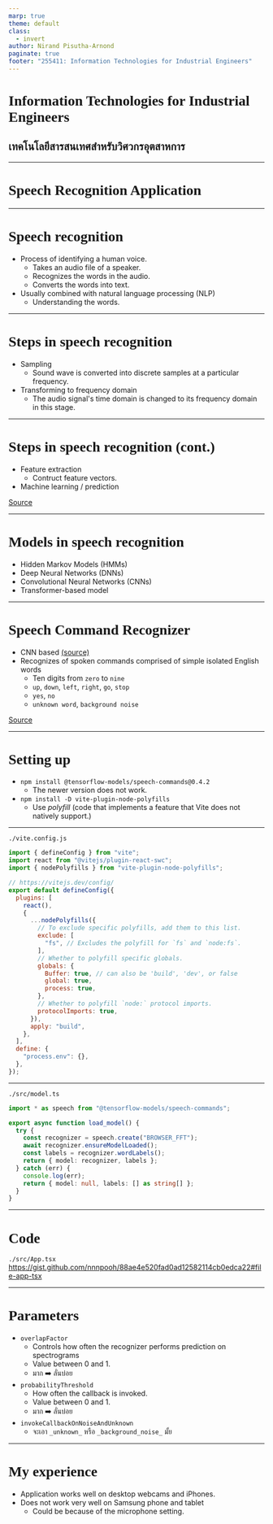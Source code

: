 ```yaml
---
marp: true
theme: default
class:
  - invert
author: Nirand Pisutha-Arnond
paginate: true
footer: "255411: Information Technologies for Industrial Engineers"
---
```


<style>
@import url('https://fonts.googleapis.com/css2?family=Prompt:ital,wght@0,100;0,300;0,400;0,700;1,100;1,300;1,400;1,700&display=swap');

    :root {
    font-family: Prompt;
    --hl-color: #D57E7E;
}
h1 {
  font-family: Prompt
}
</style>

# Information Technologies for Industrial Engineers

## เทคโนโลยีสารสนเทศสำหรับวิศวกรอุตสาหการ

---

# Speech Recognition Application

---

# Speech recognition

- Process of identifying a human voice.
  - Takes an audio file of a speaker.
  - Recognizes the words in the audio.
  - Converts the words into text.
- Usually combined with natural language processing (NLP)
  - Understanding the words.

---

# Steps in speech recognition

- Sampling
  - Sound wave is converted into discrete samples at a particular frequency.
- Transforming to frequency domain
  - The audio signal's time domain is changed to its frequency domain in this stage.

---

# Steps in speech recognition (cont.)

- Feature extraction
  - Contruct feature vectors.
- Machine learning / prediction

[Source](https://www.scaler.com/topics/speech-recognition-in-ai/)

---

# Models in speech recognition

- Hidden Markov Models (HMMs)
- Deep Neural Networks (DNNs)
- Convolutional Neural Networks (CNNs)
- Transformer-based model

---

# Speech Command Recognizer

- CNN based [(source)](https://static.googleusercontent.com/media/research.google.com/en//pubs/archive/43969.pdf)
- Recognizes of spoken commands comprised of simple isolated English words
  - Ten digits from `zero` to `nine`
  - `up`, `down`, `left`, `right`, `go`, `stop`
  - `yes`, `no`
  - `unknown word`, `background noise`

[Source](https://github.com/tensorflow/tfjs-models/blob/master/speech-commands/README.md)

---

# Setting up

- `npm install @tensorflow-models/speech-commands@0.4.2`
  - The newer version does not work.
- `npm install -D vite-plugin-node-polyfills`
  - Use _polyfill_ (code that implements a feature that Vite does not natively support.)

---

`./vite.config.js`

```js
import { defineConfig } from "vite";
import react from "@vitejs/plugin-react-swc";
import { nodePolyfills } from "vite-plugin-node-polyfills";

// https://vitejs.dev/config/
export default defineConfig({
  plugins: [
    react(),
    {
      ...nodePolyfills({
        // To exclude specific polyfills, add them to this list.
        exclude: [
          "fs", // Excludes the polyfill for `fs` and `node:fs`.
        ],
        // Whether to polyfill specific globals.
        globals: {
          Buffer: true, // can also be 'build', 'dev', or false
          global: true,
          process: true,
        },
        // Whether to polyfill `node:` protocol imports.
        protocolImports: true,
      }),
      apply: "build",
    },
  ],
  define: {
    "process.env": {},
  },
});
```

---

`./src/model.ts`

```ts
import * as speech from "@tensorflow-models/speech-commands";

export async function load_model() {
  try {
    const recognizer = speech.create("BROWSER_FFT");
    await recognizer.ensureModelLoaded();
    const labels = recognizer.wordLabels();
    return { model: recognizer, labels };
  } catch (err) {
    console.log(err);
    return { model: null, labels: [] as string[] };
  }
}
```

---

# Code

`./src/App.tsx`
https://gist.github.com/nnnpooh/88ae4e520fad0ad12582114cb0edca22#file-app-tsx

---

# Parameters

- `overlapFactor`
  - Controls how often the recognizer performs prediction on spectrograms
  - Value between 0 and 1.
  - มาก ➡️ ลั่นบ่อย
- `probabilityThreshold`
  - How often the callback is invoked.
  - Value between 0 and 1.
  - มาก ➡️ ลั่นบ่อย
- `invokeCallbackOnNoiseAndUnknown`
  - จะเอา `_unknown_` หรือ `_background_noise_` มั้ย

---

# My experience

- Application works well on desktop webcams and iPhones.
- Does not work very well on Samsung phone and tablet
  - Could be because of the microphone setting.
